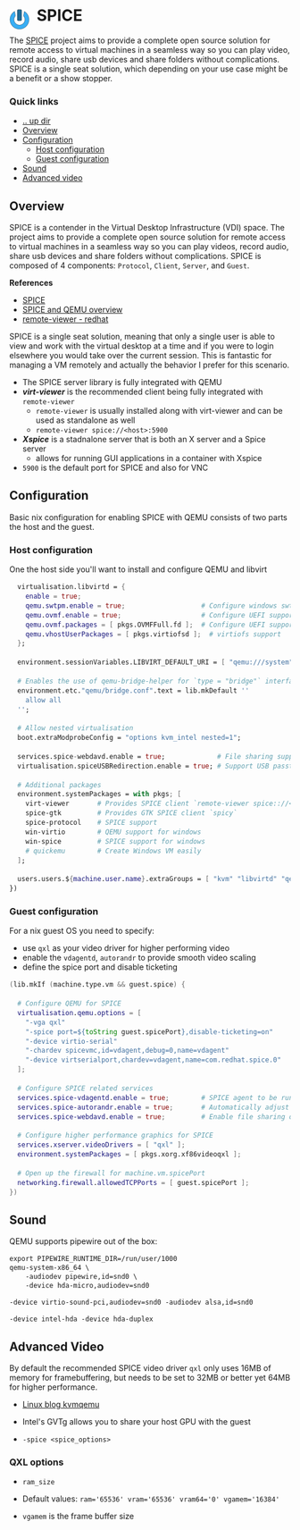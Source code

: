 # SPICE <img style="margin: 6px 13px 0px 0px" align="left" src="../../../../data/images/logo_36x36.png" />

The [SPICE](https://www.spice-space.org/) project aims to provide a complete open source solution for 
remote access to virtual machines in a seamless way so you can play video, record audio, share usb 
devices and share folders without complications. SPICE is a single seat solution, which depending on 
your use case might be a benefit or a show stopper.

### Quick links
- [.. up dir](../README.md)
- [Overview](#overview)
- [Configuration](#configuration)
  - [Host configuration](#host-configuration)
  - [Guest configuration](#guest-configuration)
- [Sound](#sound)
- [Advanced video](#advanced-video)

## Overview
SPICE is a contender in the Virtual Desktop Infrastructure (VDI) space. The project aims to provide a 
complete open source solution for remote access to virtual machines in a seamless way so you can play 
videos, record audio, share usb devices and share folders without complications. SPICE is composed of 
4 components: `Protocol`, `Client`, `Server`, and `Guest`.

**References**
- [SPICE](https://www.spice-space.org/index.html)
- [SPICE and QEMU overview](https://linux-blog.anracom.com/2021/02/26/kvm-qemu-vms-with-multi-screen-spice-console-i-overview-over-local-and-remote-access-methods/)
- [remote-viewer - redhat](https://docs.redhat.com/en/documentation/red_hat_enterprise_linux/7/html/virtualization_deployment_and_administration_guide/sect-graphic_user_interface_tools_for_guest_virtual_machine_management-remote_viewer)

SPICE is a single seat solution, meaning that only a single user is able to view and work with the 
virtual desktop at a time and if you were to login elsewhere you would take over the current session. 
This is fantastic for managing a VM remotely and actually the behavior I prefer for this scenario.

* The SPICE server library is fully integrated with QEMU
* ***virt-viewer*** is the recommended client being fully integrated with `remote-viewer`
  * `remote-viewer` is usually installed along with virt-viewer and can be used as standalone as well
  * `remote-viewer spice://<host>:5900`
* ***Xspice*** is a stadnalone server that is both an X server and a Spice server
  * allows for running GUI applications in a container with Xspice
* `5900` is the default port for SPICE and also for VNC

## Configuration
Basic nix configuration for enabling SPICE with QEMU consists of two parts the host and the guest.

### Host configuration
One the host side you'll want to install and configure QEMU and libvirt

```nix
  virtualisation.libvirtd = {
    enable = true;
    qemu.swtpm.enable = true;                   # Configure windows swtpm
    qemu.ovmf.enable = true;                    # Configure UEFI support
    qemu.ovmf.packages = [ pkgs.OVMFFull.fd ];  # Configure UEFI support
    qemu.vhostUserPackages = [ pkgs.virtiofsd ];  # virtiofs support
  };

  environment.sessionVariables.LIBVIRT_DEFAULT_URI = [ "qemu:///system" ];

  # Enables the use of qemu-bridge-helper for `type = "bridge"` interface.
  environment.etc."qemu/bridge.conf".text = lib.mkDefault ''
    allow all
  '';

  # Allow nested virtualisation
  boot.extraModprobeConfig = "options kvm_intel nested=1";

  services.spice-webdavd.enable = true;             # File sharing support between Host and Guest
  virtualisation.spiceUSBRedirection.enable = true; # Support USB passthrough to VMs from host

  # Additional packages
  environment.systemPackages = with pkgs; [
    virt-viewer       # Provides SPICE client `remote-viewer spice:://<host>:5900`
    spice-gtk         # Provides GTK SPICE client `spicy`
    spice-protocol    # SPICE support
    win-virtio        # QEMU support for windows
    win-spice         # SPICE support for windows
    # quickemu        # Create Windows VM easily
  ];

  users.users.${machine.user.name}.extraGroups = [ "kvm" "libvirtd" "qemu-libvirtd" ];
})
```

### Guest configuration
For a nix guest OS you need to specify:
* use `qxl` as your video driver for higher performing video
* enable the `vdagentd`, `autorandr` to provide smooth video scaling
* define the spice port and disable ticketing

```nix
(lib.mkIf (machine.type.vm && guest.spice) {

  # Configure QEMU for SPICE
  virtualisation.qemu.options = [
    "-vga qxl"
    "-spice port=${toString guest.spicePort},disable-ticketing=on"
    "-device virtio-serial"
    "-chardev spicevmc,id=vdagent,debug=0,name=vdagent"
    "-device virtserialport,chardev=vdagent,name=com.redhat.spice.0"
  ];

  # Configure SPICE related services
  services.spice-vdagentd.enable = true;        # SPICE agent to be run on the guest OS
  services.spice-autorandr.enable = true;       # Automatically adjust resolution of guest to spice client size
  services.spice-webdavd.enable = true;         # Enable file sharing on guest to allow access from host

  # Configure higher performance graphics for SPICE
  services.xserver.videoDrivers = [ "qxl" ];
  environment.systemPackages = [ pkgs.xorg.xf86videoqxl ];

  # Open up the firewall for machine.vm.spicePort
  networking.firewall.allowedTCPPorts = [ guest.spicePort ];
})
```

## Sound
QEMU supports pipewire out of the box:
```
export PIPEWIRE_RUNTIME_DIR=/run/user/1000
qemu-system-x86_64 \
    -audiodev pipewire,id=snd0 \
    -device hda-micro,audiodev=snd0
```

```
-device virtio-sound-pci,audiodev=snd0 -audiodev alsa,id=snd0
```

```
-device intel-hda -device hda-duplex
```

## Advanced Video
By default the recommended SPICE video driver `qxl` only uses 16MB of memory for framebuffering, but 
needs to be set to 32MB or better yet 64MB for higher performance.

* [Linux blog kvmqemu](https://linux--blog-anracom-com.translate.goog/2017/07/06/kvmqemu-mit-qxl-hohe-aufloesungen-und-virtuelle-monitore-im-gastsystem-definieren-und-nutzen-i/?_x_tr_sl=auto&_x_tr_tl=en&_x_tr_hl=en&_x_tr_pto=wapp)

* Intel's GVTg allows you to share your host GPU with the guest
* `-spice <spice_options>`

### QXL options
* `ram_size`

* Default values: `ram='65536' vram='65536' vram64='0' vgamem='16384'`
* `vgamem` is the frame buffer size

<!-- 
vim: ts=2:sw=2:sts=2
-->
